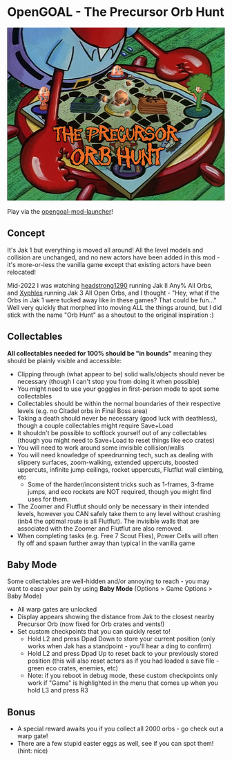 # OpenGOAL - The Precursor Orb Hunt

<img src="https://raw.githubusercontent.com/dallmeyer/opengoal-orbhunt/main/ModImage.png" height="400">

Play via the [opengoal-mod-launcher](https://opengoal-unofficial-mods.github.io)!

## Concept
It's Jak 1 but everything is moved all around! All the level models and collision are unchanged, and no new actors have been added in this mod - it's more-or-less the vanilla game except that existing actors have been relocated!

Mid-2022 I was watching [headstrong1290](https://www.twitch.tv/headstrong1290) running Jak II Any% All Orbs, and [Xyphles](https://www.twitch.tv/xyphles) running Jak 3 All Open Orbs, and I thought - "Hey, what if the Orbs in Jak 1 were tucked away like in these games? That could be fun..." Well very quickly that morphed into moving ALL the things around, but I did stick with the name "Orb Hunt" as a shoutout to the original inspiration :)

## Collectables
**All collectables needed for 100% should be "in bounds"** meaning they should be plainly visible and accessible:
- Clipping through (what appear to be) solid walls/objects should never be necessary (though I can't stop you from doing it when possible)
- You might need to use your goggles in first-person mode to spot some collectables
- Collectables should be within the normal boundaries of their respective levels (e.g. no Citadel orbs in Final Boss area)
- Taking a death should never be necessary (good luck with deathless), though a couple collectables might require Save+Load
- It shouldn't be possible to softlock yourself out of any collectables (though you might need to Save+Load to reset things like eco crates)
- You will need to work around some invisible collision/walls
- You will need knowledge of speedrunning tech, such as dealing with slippery surfaces, zoom-walking, extended uppercuts, boosted uppercuts, infinite jump ceilings, rocket uppercuts, Flutflut wall climbing, etc
  - Some of the harder/inconsistent tricks such as 1-frames, 3-frame jumps, and eco rockets are NOT required, though you might find uses for them.
- The Zoomer and Flutflut should only be necessary in their intended levels, however you CAN safely take them to any level without crashing (inb4 the optimal route is all Flutflut). The invisible walls that are associated with the Zoomer and Flutflut are also removed.
- When completing tasks (e.g. Free 7 Scout Flies), Power Cells will often fly off and spawn further away than typical in the vanilla game

## Baby Mode
Some collectables are well-hidden and/or annoying to reach - you may want to ease your pain by using **Baby Mode** (Options > Game Options > Baby Mode)
- All warp gates are unlocked
- Display appears showing the distance from Jak to the closest nearby Precursor Orb (now fixed for Orb crates and vents!)
- Set custom checkpoints that you can quickly reset to!
  - Hold L2 and press Dpad Down to store your current position (only works when Jak has a standpoint - you'll hear a ding to confirm)
  - Hold L2 and press Dpad Up to reset back to your previously stored position (this will also reset actors as if you had loaded a save file - green eco crates, enemies, etc)
  - Note: if you reboot in debug mode, these custom checkpoints only work if "Game" is highlighted in the menu that comes up when you hold L3 and press R3

## Bonus
- A special reward awaits you if you collect all 2000 orbs - go check out a warp gate!
- There are a few stupid easter eggs as well, see if you can spot them! (hint: nice)
